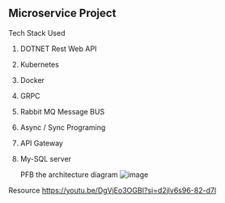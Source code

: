 Microservice Project
-
Tech Stack Used
1) DOTNET Rest Web API
2) Kubernetes
3) Docker
4) GRPC
5) Rabbit MQ Message BUS
6) Async / Sync Programing
7) API Gateway
8) My-SQL server

   PFB the architecture diagram
   ![image](https://github.com/omkarspande/Microservice/assets/65543440/3995d0fa-13dc-4607-a88d-4d210e71b313)

Resource 
https://youtu.be/DgVjEo3OGBI?si=d2jlv6s96-82-d7l

   
